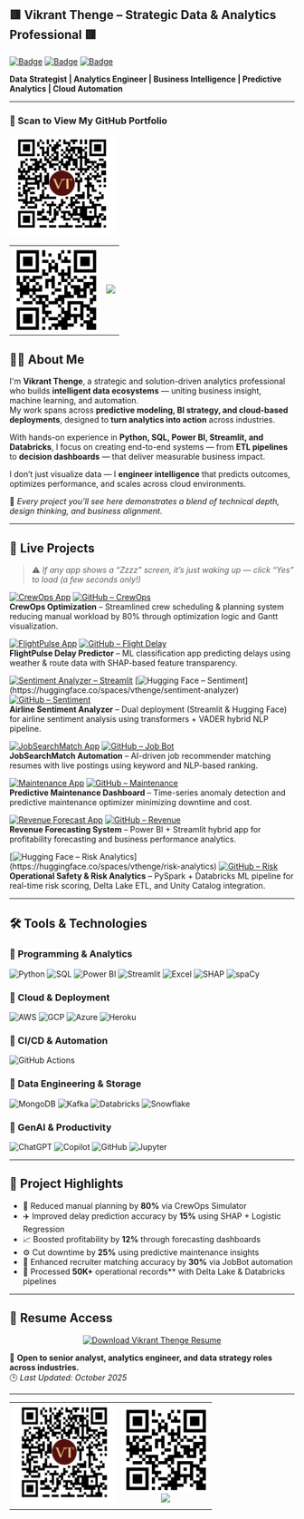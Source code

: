 ## 🟥 **Vikrant Thenge – Strategic Data & Analytics Professional** 🟥  

[![Badge](https://img.shields.io/badge/GenAI%20Integrated-Portfolio?style=flat-square&color=8B0000&labelColor=8B0000&borderColor=5A0000)](https://github.com/Vikrantthenge)
[![Badge](https://img.shields.io/badge/Cross%20Industry%20Ready-Open%20to%20All%20Domains?style=flat-square&color=8B0000&labelColor=8B0000&borderColor=5A0000)](https://github.com/Vikrantthenge)
[![Badge](https://img.shields.io/badge/End_to_End_Analytics-Solutions_Architect?style=flat-square&color=8B0000&labelColor=8B0000&borderColor=5A0000)](https://github.com/Vikrantthenge)

**Data Strategist | Analytics Engineer | Business Intelligence | Predictive Analytics | Cloud Automation**

---

### 📎 Scan to View My GitHub Portfolio  
![QR Code](https://github.com/Vikrantthenge/vikrant-data-analytics-portfolio/blob/main/qr-code.png)

<table>
  <tr>
    <td><img src="https://raw.githubusercontent.com/Vikrantthenge/vikrant-portfolio/main/apps.png" width="150"/></td>
    <td><a href="https://github.com/Vikrantthenge/Apps">
      <img src="https://img.shields.io/badge/View_All_Projects-darkred?style=for-the-badge&"/>
    </a></td>
  </tr>
</table>





## 🙋‍♂️ About Me  

I'm **Vikrant Thenge**, a strategic and solution-driven analytics professional who builds **intelligent data ecosystems** — uniting business insight, machine learning, and automation.  
My work spans across **predictive modeling, BI strategy, and cloud-based deployments**, designed to **turn analytics into action** across industries.  

With hands-on experience in **Python, SQL, Power BI, Streamlit, and Databricks**, I focus on creating end-to-end systems — from **ETL pipelines** to **decision dashboards** — that deliver measurable business impact.  

I don’t just visualize data — I **engineer intelligence** that predicts outcomes, optimizes performance, and scales across cloud environments.

🎯 *Every project you’ll see here demonstrates a blend of technical depth, design thinking, and business alignment.*

---

## 📱 Live Projects  

> ⚠️ *If any app shows a “Zzzz” screen, it’s just waking up — click “Yes” to load (a few seconds only!)*  

[![CrewOps App](https://img.shields.io/badge/Launch-CrewOps-darkblue?logo=streamlit)](https://crew-optimizer.streamlit.app/)
[![GitHub – CrewOps](https://img.shields.io/badge/GitHub-CrewOps_Repo-gray?logo=github)](https://github.com/Vikrantthenge/crew-optimizer)  
**CrewOps Optimization** – Streamlined crew scheduling & planning system reducing manual workload by 80% through optimization logic and Gantt visualization.  

[![FlightPulse App](https://img.shields.io/badge/Launch-FlightPulse-darkred?logo=streamlit)](https://share.streamlit.io/vikrantthenge/flight-delay-predictor/main/app.py)
[![GitHub – Flight Delay](https://img.shields.io/badge/GitHub-Flight_Delay_Repo-gray?logo=github)](https://github.com/Vikrantthenge/flight-delay-predictor)  
**FlightPulse Delay Predictor** – ML classification app predicting delays using weather & route data with SHAP-based feature transparency.  

[![Sentiment Analyzer – Streamlit](https://img.shields.io/badge/Launch-Sentiment_Analyzer_(Streamlit)-purple?logo=streamlit)](https://sentiment-analyzer-vikrant.streamlit.app/)
[![Hugging Face – Sentiment](https://img.shields.io/badge/Launch-Sentiment_Analyzer_(HF_Space)-1E90FF?logo=huggingface)](https://huggingface.co/spaces/vthenge/sentiment-analyzer)
[![GitHub – Sentiment](https://img.shields.io/badge/GitHub-Sentiment_Repo-gray?logo=github)](https://github.com/Vikrantthenge/sentiment-Analyzer)  
**Airline Sentiment Analyzer** – Dual deployment (Streamlit & Hugging Face) for airline sentiment analysis using transformers + VADER hybrid NLP pipeline.  

[![JobSearchMatch App](https://img.shields.io/badge/Launch-JobSearchMatch-blue?logo=streamlit)](https://jobsearchmatch.streamlit.app/)
[![GitHub – Job Bot](https://img.shields.io/badge/GitHub-JobBot_Repo-gray?logo=github)](https://github.com/Vikrantthenge/job_search)  
**JobSearchMatch Automation** – AI-driven job recommender matching resumes with live postings using keyword and NLP-based ranking.  

[![Maintenance App](https://img.shields.io/badge/Launch-Predictive_Maintenance-orange?logo=streamlit)](https://predictivedashboard-vikrantthenge.streamlit.app/)
[![GitHub – Maintenance](https://img.shields.io/badge/GitHub-Maintenance_Repo-gray?logo=github)](https://github.com/Vikrantthenge/predictive_dashboard)  
**Predictive Maintenance Dashboard** – Time-series anomaly detection and predictive maintenance optimizer minimizing downtime and cost.  

[![Revenue Forecast App](https://img.shields.io/badge/Launch-Revenue_Forecast-green?logo=powerbi)](https://airline-revenue-forecast.streamlit.app/)
[![GitHub – Revenue](https://img.shields.io/badge/GitHub-Revenue_Repo-gray?logo=github)](https://github.com/Vikrantthenge/Airline-Revenue-Forecast)  
**Revenue Forecasting System** – Power BI + Streamlit hybrid app for profitability forecasting and business performance analytics.  

[![Hugging Face – Risk Analytics](https://img.shields.io/badge/Launch-Risk_Analytics_(HF_Space)-DC143C?logo=huggingface)](https://huggingface.co/spaces/vthenge/risk-analytics)
[![GitHub – Risk](https://img.shields.io/badge/GitHub-Risk_Analytics_Repo-gray?logo=github)](https://github.com/Vikrantthenge/Operational-Safety-Risk-Analytics-)  
**Operational Safety & Risk Analytics** – PySpark + Databricks ML pipeline for real-time risk scoring, Delta Lake ETL, and Unity Catalog integration.


---

## 🛠️ Tools & Technologies  

### 🔹 Programming & Analytics  
![Python](https://img.shields.io/badge/Python-Data%20Science-blue?style=flat-square&logo=python&logoColor=white)
![SQL](https://img.shields.io/badge/SQL-Queries-darkblue?style=flat-square&logo=mysql&logoColor=white)
![Power BI](https://img.shields.io/badge/Power%20BI-Business%20Intelligence-yellow?style=flat-square&logo=powerbi&logoColor=white)
![Streamlit](https://img.shields.io/badge/Streamlit-Web%20Apps-red?style=flat-square&logo=streamlit&logoColor=white)
![Excel](https://img.shields.io/badge/Excel-Data%20Modeling-green?style=flat-square&logo=microsoftexcel&logoColor=white)
![SHAP](https://img.shields.io/badge/SHAP-Model%20Explainability-purple?style=flat-square&logo=plotly&logoColor=white)
![spaCy](https://img.shields.io/badge/spaCy-NLP-blue?style=flat-square&logo=spacy&logoColor=white)

### 🔹 Cloud & Deployment  
![AWS](https://img.shields.io/badge/AWS-Cloud-orange?style=flat-square&logo=amazonaws&logoColor=white)
![GCP](https://img.shields.io/badge/GCP-Cloud-blue?style=flat-square&logo=googlecloud&logoColor=white)
![Azure](https://img.shields.io/badge/Azure-Cloud-lightgrey?style=flat-square&logo=microsoftazure&logoColor=white)
![Heroku](https://img.shields.io/badge/Heroku-Deployment-purple?style=flat-square&logo=heroku&logoColor=white)

### 🔹 CI/CD & Automation  
![GitHub Actions](https://img.shields.io/badge/GitHub%20Actions-CI%2FCD-blue?style=flat-square&logo=githubactions&logoColor=white)

### 🔹 Data Engineering & Storage  
![MongoDB](https://img.shields.io/badge/MongoDB-NoSQL-green?style=flat-square&logo=mongodb&logoColor=white)
![Kafka](https://img.shields.io/badge/Kafka-Streaming%20Data-black?style=flat-square&logo=apachekafka&logoColor=white)
![Databricks](https://img.shields.io/badge/Databricks-ETL%20Platform-orange?style=flat-square&logo=databricks&logoColor=white)
![Snowflake](https://img.shields.io/badge/Snowflake-Data%20Warehouse-blue?style=flat-square&logo=snowflake&logoColor=white)

### 🔹 GenAI & Productivity  
![ChatGPT](https://img.shields.io/badge/ChatGPT-GenAI-green?style=flat-square&logo=openai&logoColor=white)
![Copilot](https://img.shields.io/badge/Copilot-GenAI-blue?style=flat-square&logo=microsoft&logoColor=white)
![GitHub](https://img.shields.io/badge/GitHub-Version%20Control-black?style=flat-square&logo=github&logoColor=white)
![Jupyter](https://img.shields.io/badge/Jupyter-Notebooks-orange?style=flat-square&logo=jupyter&logoColor=white)

---

## 📁 Project Highlights  

- 🧭 Reduced manual planning by **80%** via CrewOps Simulator  
- ✈️ Improved delay prediction accuracy by **15%** using SHAP + Logistic Regression  
- 📈 Boosted profitability by **12%** through forecasting dashboards  
- ⚙️ Cut downtime by **25%** using predictive maintenance insights  
- 🧠 Enhanced recruiter matching accuracy by **30%** via JobBot automation  
- 🧮 Processed **50K+** operational records** with Delta Lake & Databricks pipelines  

---

## 📄 Resume Access  


<p align="center">
  <a href="https://github.com/Vikrantthenge/vikrant-data-analytics-portfolio/blob/main/Vikrant%20Thenge%20Data%20Analytics%20Resume%20.pdf" download title="Download Vikrant Thenge Resume">
    <img src="https://img.shields.io/badge/Download_Resume-PDF-blue?style=for-the-badge&logo=adobeacrobatreader&logoColor=white" alt="Download Vikrant Thenge Resume">
  </a>
</p>

🎯 **Open to senior analyst, analytics engineer, and data strategy roles across industries.**  
🕒 *Last Updated: October 2025*

---

<table>
  <tr>
    <td align="center">
      <img src="https://raw.githubusercontent.com/Vikrantthenge/vikrant-data-analytics-portfolio/main/qr-code.png" width="180" height="180"/>
    </td>
    <td align="center">
      <img src="https://raw.githubusercontent.com/Vikrantthenge/vikrant-portfolio/main/apps.png" width="150" height="150"/><br/>
      <a href="https://github.com/Vikrantthenge/Apps">
        <img src="https://img.shields.io/badge/View_All_Projects-darkred?style=for-the-badge"/>
      </a>
    </td>
  </tr>
</table>
